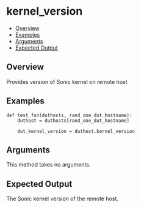 # kernel_version

- [Overview](#overview)
- [Examples](#examples)
- [Arguments](#arguments)
- [Expected Output](#expected-output)

## Overview
Provides version of Sonic kernel on remote host

## Examples
```
def test_fun(duthosts, rand_one_dut_hostname):
    duthost = duthosts[rand_one_dut_hostname]

    dut_kernel_version = duthost.kernel_version
```

## Arguments
This method takes no arguments.

## Expected Output
The Sonic kernel version of the remote host.